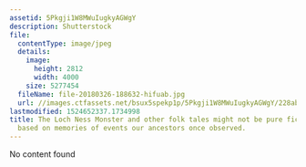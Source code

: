 ```yaml
---
assetid: 5Pkgji1W8MWuIugkyAGWgY
description: Shutterstock
file:
  contentType: image/jpeg
  details:
    image:
      height: 2812
      width: 4000
    size: 5277454
  fileName: file-20180326-188632-hifuab.jpg
  url: //images.ctfassets.net/bsux5spekp1p/5Pkgji1W8MWuIugkyAGWgY/228abd73dd4fb59a5f3f2f7168551934/file-20180326-188632-hifuab.jpg
lastmodified: 1524652337.1734998
title: The Loch Ness Monster and other folk tales might not be pure fiction, but actually
  based on memories of events our ancestors once observed.
---
```

No content found